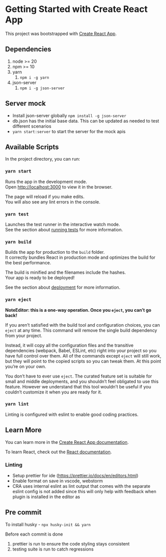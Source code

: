 # Getting Started with Create React App

This project was bootstrapped with [Create React App](https://github.com/facebook/create-react-app).

## Dependencies
1. node >= 20
2. npm >= 10
3. yarn
   1. `npm i -g yarn`
4. json-server
   1. `npm i -g json-server` 

## Server mock
- Install json-server globally
  `npm install -g json-server`
- db.json has the initial base data. This can be updated as needed to test different scenarios
- `yarn start:server` to start the server for the mock apis

## Available Scripts

In the project directory, you can run:

### `yarn start`

Runs the app in the development mode.\
Open [http://localhost:3000](http://localhost:3000) to view it in the browser.

The page will reload if you make edits.\
You will also see any lint errors in the console.

### `yarn test`

Launches the test runner in the interactive watch mode.\
See the section about [running tests](https://facebook.github.io/create-react-app/docs/running-tests) for more information.

### `yarn build`

Builds the app for production to the `build` folder.\
It correctly bundles React in production mode and optimizes the build for the best performance.

The build is minified and the filenames include the hashes.\
Your app is ready to be deployed!

See the section about [deployment](https://facebook.github.io/create-react-app/docs/deployment) for more information.

### `yarn eject`

**NoteEditor: this is a one-way operation. Once you `eject`, you can’t go back!**

If you aren’t satisfied with the build tool and configuration choices, you can `eject` at any time. This command will remove the single build dependency from your project.

Instead, it will copy all the configuration files and the transitive dependencies (webpack, Babel, ESLint, etc) right into your project so you have full control over them. All of the commands except `eject` will still work, but they will point to the copied scripts so you can tweak them. At this point you’re on your own.

You don’t have to ever use `eject`. The curated feature set is suitable for small and middle deployments, and you shouldn’t feel obligated to use this feature. However we understand that this tool wouldn’t be useful if you couldn’t customize it when you are ready for it.

### `yarn lint`
Linting is configured with eslint to enable good coding practices.

## Learn More

You can learn more in the [Create React App documentation](https://facebook.github.io/create-react-app/docs/getting-started).

To learn React, check out the [React documentation](https://reactjs.org/).

### Linting

- Setup prettier for ide (https://prettier.io/docs/en/editors.html)
- Enable format on save in vscode, webstorm
- CRA uses internal eslint as lint output that comes with the separate eslint config is not added since this will only help with feedback when plugin is installed in the editor as
  
## Pre commit
To install husky - `npx husky-init && yarn`

Before each commit is done
1. prettier is run to ensure the code styling stays consistent
2. testing suite is run to catch regressions
